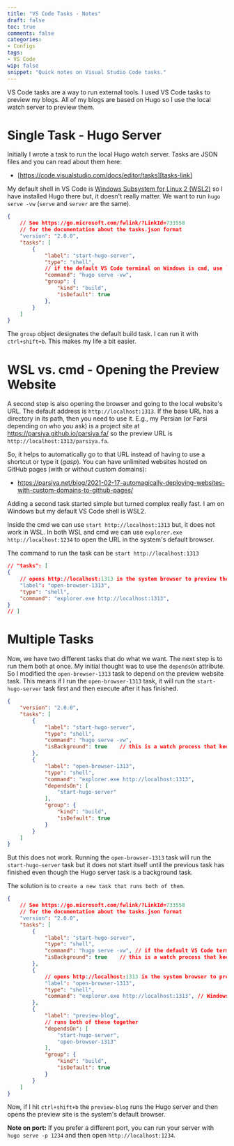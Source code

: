 ```yaml
---
title: "VS Code Tasks - Notes"
draft: false
toc: true
comments: false
categories:
- Configs
tags:
- VS Code
wip: false
snippet: "Quick notes on Visual Studio Code tasks."
---
```



VS Code tasks are a way to run external tools. I used VS Code tasks to preview
my blogs. All of my blogs are based on Hugo so I use the local watch server to
preview them.

# Single Task - Hugo Server
Initially I wrote a task to run the local Hugo watch server. Tasks are JSON
files and you can read about them here:

* [https://code.visualstudio.com/docs/editor/tasks][tasks-link]

[tasks-link]: https://code.visualstudio.com/docs/editor/tasks

My default shell in VS Code is [Windows Subsystem for Linux 2 (WSL2)][wsl-link]
so I have installed Hugo there but, it doesn't really matter. We want to run
`hugo serve -vw` (`serve` and `server` are the same).

[wsl-link]: https://docs.microsoft.com/en-us/windows/wsl/install-win10
[hugo-server]: https://gohugo.io/commands/hugo_server/

```json
{
    // See https://go.microsoft.com/fwlink/?LinkId=733558
    // for the documentation about the tasks.json format
    "version": "2.0.0",
    "tasks": [
        {
            "label": "start-hugo-server",
            "type": "shell",
            // if the default VS Code terminal on Windows is cmd, use `wsl.exe hugo serve -vw`
            "command": "hugo serve -vw",
            "group": {
                "kind": "build",
                "isDefault": true
            },
        }
    ]
}
```

The `group` object designates the default build task. I can run it with
`ctrl+shift+b`. This makes my life a bit easier.

# WSL vs. cmd - Opening the Preview Website
A second step is also opening the browser and going to the local website's URL.
The default address is `http://localhost:1313`. If the base URL has a directory
in its path, then you need to use it. E.g., my Persian (or Farsi depending on
who you ask) is a project site at https://parsiya.github.io/parsiya.fa/ so the
preview URL is `http://localhost:1313/parsiya.fa`.

So, it helps to automatically go to that URL instead of having to use a shortcut
or type it (*gasp*). You can have unlimited websites hosted on GitHub pages
(with or without custom domains):

* https://parsiya.net/blog/2021-02-17-automagically-deploying-websites-with-custom-domains-to-github-pages/

Adding a second task started simple but turned complex really fast. I am on
Windows but my default VS Code shell is WSL2.

Inside the cmd we can use `start http://localhost:1313` but, it does not work in
WSL. In both WSL and cmd we can use `explorer.exe http://localhost:1234` to open
the URL in the system's default browser.

The command to run the task can be `start http://localhost:1313`

```json
// "tasks": [
{
    // opens http://localhost:1313 in the system browser to preview the site.
    "label": "open-browser-1313",
    "type": "shell",
    "command": "explorer.exe http://localhost:1313",
}
// ]
```

# Multiple Tasks
Now, we have two different tasks that do what we want. The next step is to run
them both at once. My initial thought was to use the `dependsOn` attribute. So I
modified the `open-browser-1313` task to depend on the preview website task.
This means if I run the `open-browser-1313` task, it will run the
`start-hugo-server` task first and then execute after it has finished.

```json
{
    "version": "2.0.0",
    "tasks": [
        {
            "label": "start-hugo-server",
            "type": "shell",
            "command": "hugo serve -vw",
            "isBackground": true    // this is a watch process that keeps running
        },
        {
            "label": "open-browser-1313",
            "type": "shell",
            "command": "explorer.exe http://localhost:1313",
            "dependsOn": [
                "start-hugo-server"
            ],
            "group": {
                "kind": "build",
                "isDefault": true
            }
        }
    ]
}
```

But this does not work. Running the `open-browser-1313` task will run the
`start-hugo-server` task but it does not start itself until the previous task
has finished even though the Hugo server task is a background task.

The solution is to `create a new task that runs both of them`.

```json
{
    // See https://go.microsoft.com/fwlink/?LinkId=733558
    // for the documentation about the tasks.json format
    "version": "2.0.0",
    "tasks": [
        {
            "label": "start-hugo-server",
            "type": "shell",
            "command": "hugo serve -vw", // if the default VS Code terminal on Windows is cmd, use `wsl.exe hugo serve -vw`
            "isBackground": true    // this is a watch process that keeps running
        },
        {
            // opens http://localhost:1313 in the system browser to preview the site.
            "label": "open-browser-1313",
            "type": "shell",
            "command": "explorer.exe http://localhost:1313", // Windows only thing.
        },
        {
            "label": "preview-blog",
            // runs both of these together
            "dependsOn": [
                "start-hugo-server",
                "open-browser-1313"
            ],
            "group": {
                "kind": "build",
                "isDefault": true
            }
        }
    ]
}
```

Now, if I hit `ctrl+shift+b` the `preview-blog` runs the Hugo server and then
opens the preview site is the system's default browser.

**Note on port:** If you prefer a different port, you can run your server 
with `hugo serve -p 1234` and then open `http://localhost:1234`.
